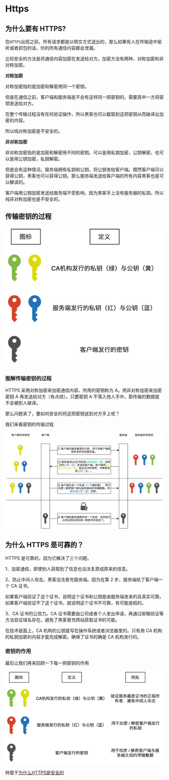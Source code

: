 # Https

## 为什么要有 HTTPS?

在`HTTPS`出现之前，所有请求都是以明文方式送出的，那么如果有人在传输途中偷听或者抓包的话，你的所有通信内容都会泄漏。

比较安全的方法是将通信内容加密在发送给对方。加密方法有两种，对称加密和非对称加密。

**对称加密**

对称加密指的是加密和解密用同一个密钥。

但是在通信之前，客户端和服务端是不会有这样同一把密钥的。需要其中一方将密钥发送给对方。

在整个传输过程没有任何验证操作，所以黑客也可以截取到这把密钥从而破译出加密的内容。

所以纯对称加密是不安全的。

**非对称加密**

非对称加密指的是加密和解密用不同的密钥。可以是用私钥加密，公钥解密，也可以是用公钥加密，私钥解密。

但是会有这种情况。服务端拥有私钥和公钥，将公钥发给客户端。既然客户端可以获得公钥，黑客也可以获得公钥。那么服务端发送给客户端的所有内容黑客也是可以解读的。

客户端用公钥加密发送给服务端不受影响，因为黑客手上没有服务器的私钥。所以纯非对称加密也是不安全的。

## 传输密钥的过程

<div>
    <img src="https://github.com/sandlz/images/raw/master/uPic/lQDDZ9.jpg">
</div>

### 图解传输密钥的过程

HTTPS 采用对称加密来加密通信内容，所用的密钥称为 A。用非对称加密来加密密钥 A 再发送给对方（有点绕）。只要密钥 A 不落入他人手中，那传输的数据就不会被别人破译。

那么问题来了，要如何安全的将这把密钥送到对方手上呢？

我们来看密钥的传输过程

<div>
    <img src="https://github.com/sandlz/images/raw/master/uPic/gjUAPq.jpg">
</div>

## 为什么 HTTPS 是可靠的？

HTTPS 是可靠的，因为它解决了三个问题。

1、加密通信，即使别人获取到了信息也没法复原成原来的信息。

2、防止中间人攻击。黑客没法冒充服务端。因为在第 2 步，服务端给了客户端一个 CA 证书。

如果客户端验证了这个证书，说明这个证书和公钥是由服务端发来的且真实可靠。
如果客户端验证不了这个证书，就说明这个证书不可靠，有可能是假的。

3、CA 证书的公信力。CA 证书需要由公司或者个人发出申请，再通过邮箱验证等方法验证域名存在。避免了黑客冒充网站获取证书的可能。

在技术层面上，CA 机构的公钥是写在操作系统或者浏览器里的。只有用 CA 机构的私钥加密的内容才能完成解密。确保了证书的确是 CA 机构发行的。

### 密钥的作用

最后让我们再来回顾一下每一把密钥的作用

<div>
    <img src="https://github.com/sandlz/images/raw/master/uPic/Ei7GsQ.jpg">
</div>

转载于[为什么HTTPS是安全的](https://juejin.cn/post/6844904160089882631)